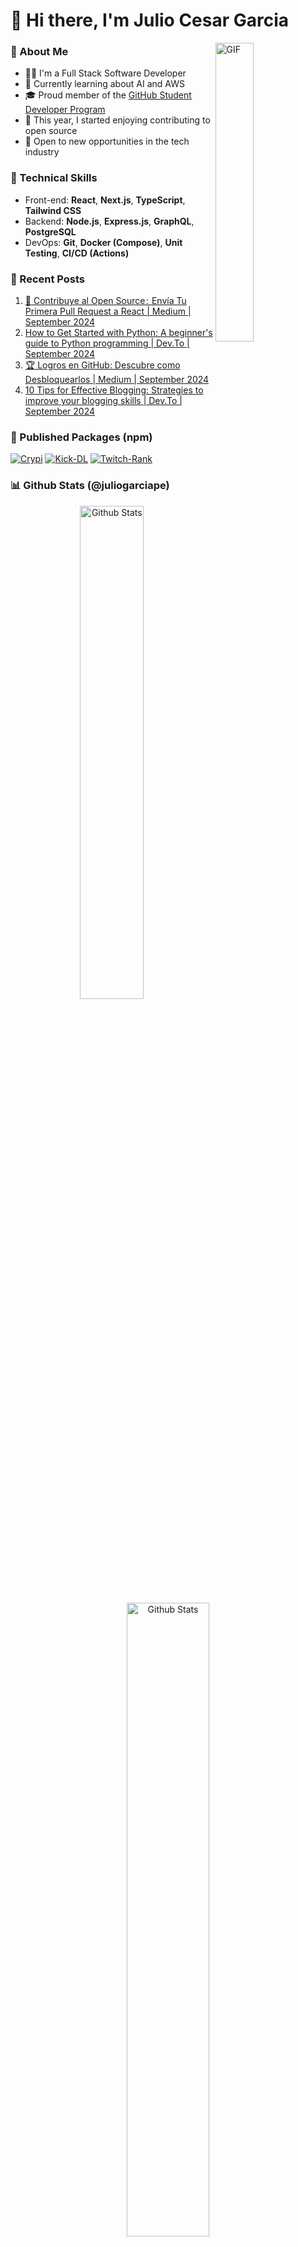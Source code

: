 <div align="left">
    <h1>🤠 Hi there, I'm Julio Cesar Garcia</h1>
</div>

<img align="right" height="auto" width="35%" alt="GIF" src="https://media.giphy.com/media/vWst8QUOKAot6MHEZe/giphy.gif"/>

<h3>💖 About Me</h3>

<ul>
    <li>👨‍💻 I'm a Full Stack Software Developer</li>
    <li>🌱 Currently learning about AI and AWS</li>
    <li>🎓 Proud member of the <a target="_blank" href="https://education.github.com/pack">GitHub Student Developer Program</a></li>
    <li>🤝 This year, I started enjoying contributing to open source</li>
    <li>💼 Open to new opportunities in the tech industry</li>
</ul>

<h3>🌟 Technical Skills</h3>

<ul>
    <li>Front-end: <b>React</b>, <b>Next.js</b>, <b>TypeScript</b>, <b>Tailwind CSS</b></li>
    <li>Backend: <b>Node.js</b>, <b>Express.js</b>, <b>GraphQL</b>, <b>PostgreSQL</b></li>
    <li>DevOps: <b>Git</b>, <b>Docker (Compose)</b>, <b>Unit Testing</b>, <b>CI/CD (Actions)</b></li>
</ul>

<h3>📝 Recent Posts</h3>

<ol>
    <li><a href="https://medium.com/@juliogarciape/contribuye-al-open-source-tu-primera-pull-request-ab479cf4b360" target="_blank">🤝 Contribuye al Open Source :  Envía Tu Primera Pull Request a React | Medium | September 2024</a></li>
    <li><a href="" target="_blank">How to Get Started with Python: A beginner's guide to Python programming | Dev.To | September 2024</a></li>
    <li><a href="https://medium.com/@juliogarciape/logros-en-github-descubre-como-desbloquear-achievements-ff239b13645c" target="_blank">🏆 Logros en GitHub: Descubre como Desbloquearlos | Medium | September 2024</a></li>
    <li><a href="" target="_blank">10 Tips for Effective Blogging: Strategies to improve your blogging skills | Dev.To | September 2024</a></li>
</ol>

<h3>🎉 Published Packages (npm)</h3>

[![Crypi](https://img.shields.io/badge/Crypi-214_Downloads-f7d746?style=for-the-badge&logo=npm&logoColor=white&labelColor=black)](https://www.npmjs.com/package/crypi)
[![Kick-DL](https://img.shields.io/badge/Kick--DL-178_downloads-d83a7c?style=for-the-badge&logo=npm&logoColor=white&labelColor=black)](https://www.npmjs.com/package/kick-dl)
[![Twitch-Rank](https://img.shields.io/badge/Twitch--Rank-568_Downloads-a9fef7?style=for-the-badge&logo=npm&logoColor=white&labelColor=black)](https://www.npmjs.com/package/twitch-rank)

<h3>📊 Github Stats (@juliogarciape)</h3>

<div align="center" width="100%">
    <img width="45%" src="https://github-readme-stats.vercel.app/api/top-langs?username=juliogarciape&show_icons=true&locale=en&theme=radical&layout=compact&hide_title=true" alt="Github Stats"/>
    <img width="51%" src="https://github-readme-streak-stats.herokuapp.com/?user=juliogarciape&theme=radical" alt="Github Stats"/>
    <img width="55%" src="https://github-readme-stats.vercel.app/api?username=juliogarciape&show=prs_merged_percentage&hide=contribs&show_icons=true&theme=radical&locale=en&border_radius=0&include_all_commits=true&line_height=30" alt="Github Stats"/>
</div>

<h3>🔔 Contact Me</h3>

[![WebSite](https://img.shields.io/badge/WebSite-juliogarciape.live-39E09B?style=for-the-badge&logo=firefox&logoColor=white&labelColor=101010)](https://juliogarciape.live)
[![Gmail](https://img.shields.io/badge/Gmail-Personal-D14836?style=for-the-badge&logo=Gmail&logoColor=white&labelColor=101010)]()
[![Whatsapp](https://img.shields.io/badge/Whatsapp-Personal-25D366?style=for-the-badge&logo=Whatsapp&logoColor=white&labelColor=101010)]()
[![LinkedIn](https://img.shields.io/badge/LinkedIn-Julio_Garcia-0077B5?style=for-the-badge&logo=linkedin&logoColor=white&labelColor=101010)](https://www.linkedin.com/in/juliogarciape)
[![Resume](https://img.shields.io/badge/Resume-Julio_Garcia-39E09B?style=for-the-badge&logo=Linktree&logoColor=white&labelColor=101010)]()
[![Discord](https://img.shields.io/badge/Discord-juliogarciape-5865F2?style=for-the-badge&logo=Discord&logoColor=white&labelColor=101010)]()
[![Slack](https://img.shields.io/badge/Slack-juliogarciape-5865F2?style=for-the-badge&logo=Slack&logoColor=white&labelColor=101010)]()
[![Github](https://img.shields.io/badge/Github-Secondary-FF4500?style=for-the-badge&logo=github&logoColor=white&labelColor=101010)]()
[![X](https://img.shields.io/badge/Twitter-juliogarciape-1DA1F2?style=for-the-badge&logo=x&logoColor=white&labelColor=101010)](https://x.com/juliogarciape_)
[![Reddit](https://img.shields.io/badge/Reddit-juliogarciape-FF4500?style=for-the-badge&logo=reddit&logoColor=white&labelColor=101010)]()
[![Notion](https://img.shields.io/badge/Notion-juliogarciape-5865F2?style=for-the-badge&logo=Notion&logoColor=white&labelColor=101010)]()
[![Paypal](https://img.shields.io/badge/Paypal-juliogarciape-5865F2?style=for-the-badge&logo=Paypal&logoColor=white&labelColor=101010)]()

